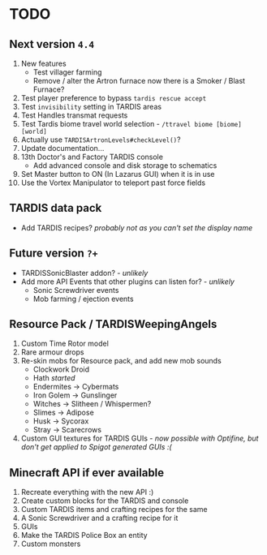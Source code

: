 # TODO

## Next version `4.4`
1. New features
   * Test villager farming
   * Remove / alter the Artron furnace now there is a Smoker / Blast Furnace?
2. Test player preference to bypass `tardis rescue accept`
3. Test `invisibility` setting in TARDIS areas
4. Test Handles transmat requests
5. Test Tardis biome travel world selection - `/ttravel biome [biome] [world]`
6. Actually use `TARDISArtronLevels#checkLevel()`?
7. Update documentation...
8. 13th Doctor's and Factory TARDIS console
   * Add advanced console and disk storage to schematics
9. Set Master button to ON (In Lazarus GUI) when it is in use
10. Use the Vortex Manipulator to teleport past force fields

## TARDIS data pack
* Add TARDIS recipes? _probably not as you can't set the display name_

## Future version `?+`
* TARDISSonicBlaster addon? - _unlikely_
* Add more API Events that other plugins can listen for? - _unlikely_
   * Sonic Screwdriver events
   * Mob farming / ejection events

## Resource Pack / TARDISWeepingAngels
1. Custom Time Rotor model
2. Rare armour drops
3. Re-skin mobs for Resource pack, and add new mob sounds
   * Clockwork Droid
   * Hath _started_
   * Endermites -> Cybermats
   * Iron Golem -> Gunslinger
   * Witches -> Slitheen / Whispermen?
   * Slimes -> Adipose
   * Husk -> Sycorax
   * Stray -> Scarecrows
4. Custom GUI textures for TARDIS GUIs - _now possible with Optifine, but don't get applied to Spigot generated GUIs :(_

## Minecraft API if ever available
1. Recreate everything with the new API :)
2. Create custom blocks for the TARDIS and console
3. Custom TARDIS items and crafting recipes for the same
4. A Sonic Screwdriver and a crafting recipe for it
5. GUIs
6. Make the TARDIS Police Box an entity
7. Custom monsters
